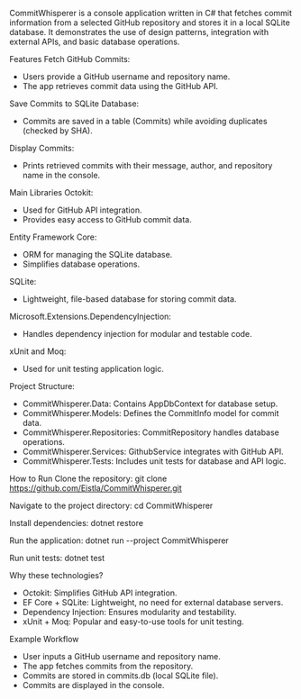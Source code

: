 CommitWhisperer is a console application written in C# that fetches commit information from a selected GitHub repository and stores it in a local SQLite database. It demonstrates the use of design patterns, integration with external APIs, and basic database operations.

Features
Fetch GitHub Commits:
- Users provide a GitHub username and repository name.
- The app retrieves commit data using the GitHub API.
  
Save Commits to SQLite Database:
- Commits are saved in a table (Commits) while avoiding duplicates (checked by SHA).
  
Display Commits:
- Prints retrieved commits with their message, author, and repository name in the console.
  
Main Libraries
Octokit:
- Used for GitHub API integration.
- Provides easy access to GitHub commit data.
  
Entity Framework Core:
- ORM for managing the SQLite database.
- Simplifies database operations.
  
SQLite:
- Lightweight, file-based database for storing commit data.
  
Microsoft.Extensions.DependencyInjection:
- Handles dependency injection for modular and testable code.
  
xUnit and Moq:
- Used for unit testing application logic.
  
Project Structure:
- CommitWhisperer.Data: Contains AppDbContext for database setup.
- CommitWhisperer.Models: Defines the CommitInfo model for commit data.
- CommitWhisperer.Repositories: CommitRepository handles database operations.
- CommitWhisperer.Services: GithubService integrates with GitHub API.
- CommitWhisperer.Tests: Includes unit tests for database and API logic.
  
How to Run
Clone the repository:
git clone https://github.com/Eistla/CommitWhisperer.git

Navigate to the project directory:
cd CommitWhisperer

Install dependencies:
dotnet restore

Run the application:
dotnet run --project CommitWhisperer

Run unit tests:
dotnet test

Why these technologies?
- Octokit: Simplifies GitHub API integration.
- EF Core + SQLite: Lightweight, no need for external database servers.
- Dependency Injection: Ensures modularity and testability.
- xUnit + Moq: Popular and easy-to-use tools for unit testing.

Example Workflow
- User inputs a GitHub username and repository name.
- The app fetches commits from the repository.
- Commits are stored in commits.db (local SQLite file).
- Commits are displayed in the console.
